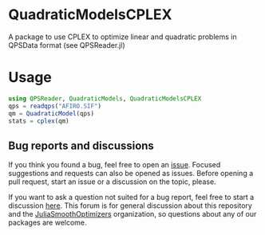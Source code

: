 # QuadraticModelsCPLEX

A package to use CPLEX to optimize linear and quadratic problems in QPSData
format (see QPSReader.jl)

# Usage

```julia
using QPSReader, QuadraticModels, QuadraticModelsCPLEX
qps = readqps("AFIRO.SIF")
qm = QuadraticModel(qps)
stats = cplex(qm)
```

## Bug reports and discussions

If you think you found a bug, feel free to open an [issue](https://github.com/JuliaSmoothOptimizers/QuadraticModelsCPLEX.jl/issues).
Focused suggestions and requests can also be opened as issues. Before opening a pull request, start an issue or a discussion on the topic, please.

If you want to ask a question not suited for a bug report, feel free to start a discussion [here](https://github.com/JuliaSmoothOptimizers/Organization/discussions). This forum is for general discussion about this repository and the [JuliaSmoothOptimizers](https://github.com/JuliaSmoothOptimizers) organization, so questions about any of our packages are welcome.
